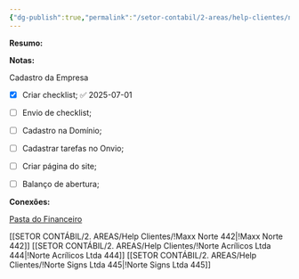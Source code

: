 ```yaml
---
{"dg-publish":true,"permalink":"/setor-contabil/2-areas/help-clientes/norte-acrilicos-ltda-444/","dgPassFrontmatter":true,"created":"2025-07-01T13:39:26.075-03:00","updated":"2025-07-08T17:54:11.194-03:00"}
---
```


**Resumo:**



**Notas:**

Cadastro da Empresa
- [x] Criar checklist; ✅ 2025-07-01
- [ ] Envio de checklist;
- [ ] Cadastro na Domínio;
- [ ] Cadastrar tarefas no Onvio;
- [ ] Criar página do site;
- [ ] Balanço de abertura;



**Conexões:**

[Pasta do Financeiro](https://drive.google.com/drive/folders/1lIgYIb0MPlE2e-K5rcRd1ct_BMI4yIQS)

[[SETOR CONTÁBIL/2. AREAS/Help Clientes/!Maxx Norte 442\|!Maxx Norte 442]]
[[SETOR CONTÁBIL/2. AREAS/Help Clientes/!Norte Acrílicos Ltda 444\|!Norte Acrílicos Ltda 444]]
[[SETOR CONTÁBIL/2. AREAS/Help Clientes/!Norte Signs Ltda 445\|!Norte Signs Ltda 445]]